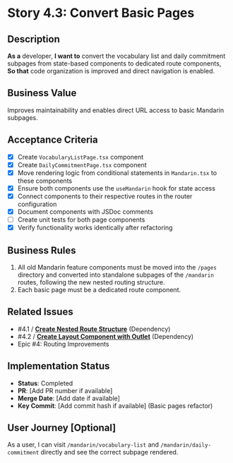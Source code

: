 # Story 4.3: Convert Basic Pages

## Description

**As a** developer,
**I want to** convert the vocabulary list and daily commitment subpages from state-based components to dedicated route components,
**So that** code organization is improved and direct navigation is enabled.

## Business Value

Improves maintainability and enables direct URL access to basic Mandarin subpages.

## Acceptance Criteria

- [x] Create `VocabularyListPage.tsx` component
- [x] Create `DailyCommitmentPage.tsx` component
- [x] Move rendering logic from conditional statements in `Mandarin.tsx` to these components
- [x] Ensure both components use the `useMandarin` hook for state access
- [x] Connect components to their respective routes in the router configuration
- [x] Document components with JSDoc comments
- [ ] Create unit tests for both page components
- [x] Verify functionality works identically after refactoring

## Business Rules

1. All old Mandarin feature components must be moved into the `/pages` directory and converted into standalone subpages of the `/mandarin` routes, following the new nested routing structure.
2. Each basic page must be a dedicated route component.

## Related Issues

- #4.1 / [**Create Nested Route Structure**](./story-4-1-create-nested-route-structure.md) (Dependency)
- #4.2 / [**Create Layout Component with Outlet**](./story-4-2-create-layout-component.md) (Dependency)
- Epic #4: Routing Improvements

## Implementation Status

- **Status**: Completed
- **PR**: [Add PR number if available]
- **Merge Date**: [Add date if available]
- **Key Commit**: [Add commit hash if available] (Basic pages refactor)

## User Journey [Optional]

As a user, I can visit `/mandarin/vocabulary-list` and `/mandarin/daily-commitment` directly and see the correct subpage rendered.
